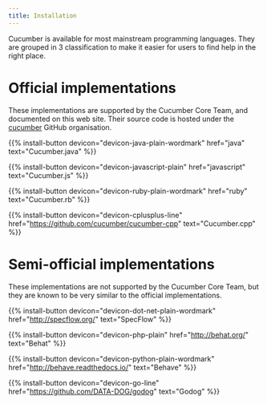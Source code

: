 ```yaml
---
title: Installation
---
```


Cucumber is available for most mainstream programming languages.
They are grouped in 3 classification to make it easier for users to find help in the right place.

# Official implementations

These implementations are supported by the Cucumber Core Team, and documented on this web site.
Their source code is hosted under the [cucumber](https://github.com/cucumber) GitHub organisation.

{{% install-button devicon="devicon-java-plain-wordmark" href="java" text="Cucumber.java" %}}

{{% install-button devicon="devicon-javascript-plain" href="javascript" text="Cucumber.js" %}}

{{% install-button devicon="devicon-ruby-plain-wordmark" href="ruby" text="Cucumber.rb" %}}

{{% install-button devicon="devicon-cplusplus-line" href="https://github.com/cucumber/cucumber-cpp" text="Cucumber.cpp" %}}

# Semi-official implementations

These implementations are not supported by the Cucumber Core Team, but they are
known to be very similar to the official implementations.

{{% install-button devicon="devicon-dot-net-plain-wordmark" href="http://specflow.org/" text="SpecFlow" %}}

{{% install-button devicon="devicon-php-plain" href="http://behat.org/" text="Behat" %}}

{{% install-button devicon="devicon-python-plain-wordmark" href="http://behave.readthedocs.io/" text="Behave" %}}

{{% install-button devicon="devicon-go-line" href="https://github.com/DATA-DOG/godog" text="Godog" %}}
